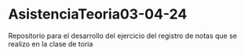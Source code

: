 # AsistenciaTeoria03-04-24
Repositorio para el desarrollo del ejercicio del registro de notas que se realizo en la clase de toria
